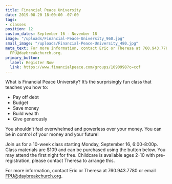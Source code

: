 ```yaml
---
title: Financial Peace University
date: 2019-08-20 18:00:00 -07:00
tags:
- classes
position: 12
custom_dates: September 16 - November 18
image: "/uploads/Financial-Peace-University_960.jpg"
small_image: "/uploads/Financial-Peace-University_480.jpg"
meta_text: For more information, contact Eric or Theresa at 760.943.7780 or email
  FPU@daybreakchurch.org.
primary_button:
  label: Register Now
  link: https://www.financialpeace.com/groups/1090998?c=ccf
---
```


What is Financial Peace University?
It’s the surprisingly fun class that teaches you how to:

* Pay off debt
* Budget
* Save money
* Build wealth
* Give generously

You shouldn’t feel overwhelmed and powerless over your money. You can be in control of your money and your future!

Join us for a 10-week class starting Monday, September 16, 6:00-8:00p. Class materials are $109 and can be purchased using the button below. You may attend the first night for free.  Childcare is available ages 2-10 with pre-registration, please contact Theresa to arrange this.

For more information, contact Eric or Theresa at 760.943.7780 or email [FPU@daybreakchurch.org](FPU@daybreakchurch.org). 